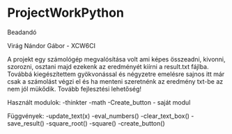# ProjectWorkPython
Beadandó

Virág Nándor Gábor - XCW6CI

A projekt egy számológép megvalósítása volt ami képes összeadni, kivonni, szorozni, osztani majd ezekenk az eredményét kiírni a result.txt fájlba. Továbbá kiegészítettem gyökvonással és négyzetre emelésre sajnos itt már csak a számolást végzi el és ha menteni szeretnénk az eredmény txt-be az nem jól mükődik. Tovább fejlesztési lehetőség!

Használt modulok:
  -thinkter
  -math
  -Create_button - saját modul

Függvények:
  -update_text(x)
  -eval_numbers()
  -clear_text_box()
  -save_result()
  -square_root()
  -square()
  -create_button()
